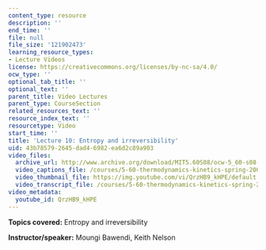 ```yaml
---
content_type: resource
description: ''
end_time: ''
file: null
file_size: '121902473'
learning_resource_types:
- Lecture Videos
license: https://creativecommons.org/licenses/by-nc-sa/4.0/
ocw_type: ''
optional_tab_title: ''
optional_text: ''
parent_title: Video Lectures
parent_type: CourseSection
related_resources_text: ''
resource_index_text: ''
resourcetype: Video
start_time: ''
title: 'Lecture 10: Entropy and irreversibility'
uid: 43b78579-2645-dad4-6982-ea6d2c89a903
video_files:
  archive_url: http://www.archive.org/download/MIT5.60S08/ocw-5_60-s08-lec10_300k.mp4
  video_captions_file: /courses/5-60-thermodynamics-kinetics-spring-2008/44d28ba638b45c9cb62302cc4663f33c_QrzHB9_kHPE.vtt
  video_thumbnail_file: https://img.youtube.com/vi/QrzHB9_kHPE/default.jpg
  video_transcript_file: /courses/5-60-thermodynamics-kinetics-spring-2008/18516ec05fe08afb00f0135dd3225734_QrzHB9_kHPE.pdf
video_metadata:
  youtube_id: QrzHB9_kHPE
---
```


**Topics covered:** Entropy and irreversibility

**Instructor/speaker:** Moungi Bawendi, Keith Nelson

